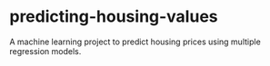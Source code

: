 # predicting-housing-values
A machine learning project to predict housing prices using multiple regression models.
